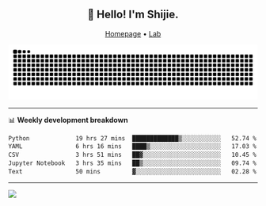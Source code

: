 <h2 align="center">👋 Hello! I'm Shijie.</h2>
<p align="center">
  <a href="https://xu-shi-jie.github.io"> Homepage</a> •
  <a href="https://onoda-lab.jp"> Lab </a>
</p>

![Snake animation](https://github.com/xu-shi-jie/xu-shi-jie/blob/output/github-snake.svg)


-------

📊 **Weekly development breakdown**
<!--START_SECTION:waka-->

```txt
Python             19 hrs 27 mins  █████████████▒░░░░░░░░░░░   52.74 %
YAML               6 hrs 16 mins   ████▒░░░░░░░░░░░░░░░░░░░░   17.03 %
CSV                3 hrs 51 mins   ██▓░░░░░░░░░░░░░░░░░░░░░░   10.45 %
Jupyter Notebook   3 hrs 35 mins   ██▒░░░░░░░░░░░░░░░░░░░░░░   09.74 %
Text               50 mins         ▓░░░░░░░░░░░░░░░░░░░░░░░░   02.28 %
```

<!--END_SECTION:waka-->

-------
![](https://komarev.com/ghpvc/?username=xu-shi-jie&style=flat-square&color=blue) 
